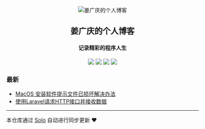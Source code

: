 <p align="center"><img alt="姜广庆的个人博客" src="https://static.b3log.org/images/brand/solo-32.png"></p><h2 align="center">
姜广庆的个人博客
</h2>

<h4 align="center">记录精彩的程序人生</h4>
<p align="center"><a title="姜广庆的个人博客" target="_blank" href="https://github.com/JiangGuangqing/solo-blog"><img src="https://img.shields.io/github/last-commit/JiangGuangqing/solo-blog.svg?style=flat-square&color=FF9900"></a>
<a title="GitHub repo size in bytes" target="_blank" href="https://github.com/JiangGuangqing/solo-blog"><img src="https://img.shields.io/github/repo-size/JiangGuangqing/solo-blog.svg?style=flat-square"></a>
<a title="Solo Version" target="_blank" href="https://github.com/b3log/solo/releases"><img src="https://img.shields.io/badge/solo-3.6.4-f1e05a.svg?style=flat-square&color=blueviolet"></a>
<a title="Hits" target="_blank" href="https://github.com/b3log/hits"><img src="https://hits.b3log.org/JiangGuangqing/solo-blog.svg"></a></p>

### 最新

* [MacOS 安装软件提示文件已损坏解决办法](https://aumc.cc/articles/2019/09/05/1567663482915.html)
* [使用Laravel请求HTTP接口并接收数据](https://aumc.cc/articles/2019/09/04/1567596298112.html)



---

本仓库通过 [Solo](https://github.com/b3log/solo) 自动进行同步更新 ❤️ 